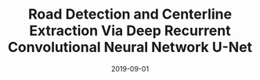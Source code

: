 ---
title: "Road Detection and Centerline Extraction Via Deep Recurrent Convolutional Neural Network U-Net"
collection: publications
category: manuscripts
permalink: /publication/2019-10-01-paper-title-number-1
excerpt: 'A study on applying deep learning techniques to road detection and centerline extraction, focusing on multi-task learning.'
date: 2019-09-01
venue: '57'
slidesurl: 'https://github.com/xiachangxue/xfy.github.io/files/paper3.pdf'
paperurl: 'https://ieeexplore.ieee.org/document/8714072'
bibtexurl: 'http://academicpages.github.io/files/bibtex3.bib'
citation: 'X. Yang, X. Li, Y. Ye, R. Y. K. Lau, X. Zhang and X. Huang, "Road Detection and Centerline Extraction Via Deep Recurrent Convolutional Neural Network U-Net," in IEEE Transactions on Geoscience and Remote Sensing, vol. 57, no. 9, pp. 7209-7220, Sept. 2019, doi: 10.1109/TGRS.2019.2912301.'
---